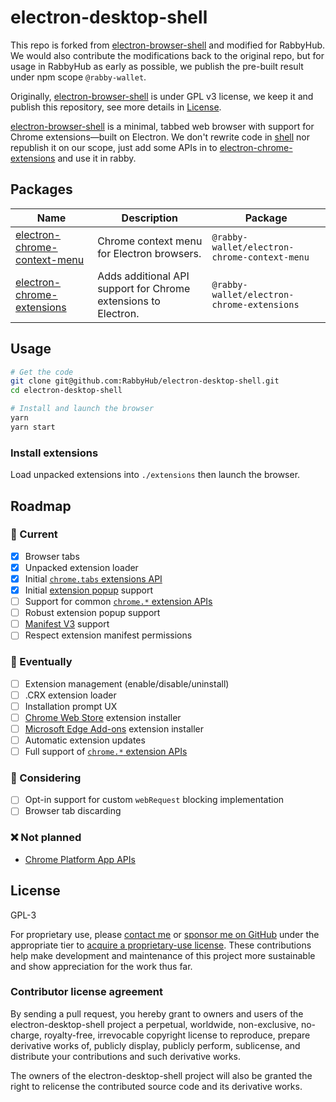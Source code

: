 # electron-desktop-shell

[electron-browser-shell]:https://github.com/samuelmaddock/electron-browser-shell.git
[electron-chrome-extensions]:https://npmjs.com/package/electron-chrome-extensions

This repo is forked from [electron-browser-shell] and modified for RabbyHub. We would also contribute the modifications back to the original repo, but for usage in RabbyHub as early as possible, we publish the pre-built result under npm scope `@rabby-wallet`.

Originally, [electron-browser-shell] is under GPL v3 license, we keep it and publish this repository, see more details in [License](#License).

[electron-browser-shell] is a minimal, tabbed web browser with support for Chrome extensions—built on Electron. We don't rewrite code in [shell](https://github.com/samuelmaddock/electron-browser-shell/tree/master/packages/shell) nor republish it on our scope, just add some APIs in to [electron-chrome-extensions] and use it in rabby.

## Packages

| Name | Description | Package |
| --- | --- | --- |
| [electron-chrome-context-menu](./packages/electron-chrome-context-menu) | Chrome context menu for Electron browsers. | `@rabby-wallet/electron-chrome-context-menu` |
| [electron-chrome-extensions](./packages/electron-chrome-extensions) | Adds additional API support for Chrome extensions to Electron. | `@rabby-wallet/electron-chrome-extensions` |

## Usage

```bash
# Get the code
git clone git@github.com:RabbyHub/electron-desktop-shell.git
cd electron-desktop-shell

# Install and launch the browser
yarn
yarn start
```

### Install extensions

Load unpacked extensions into `./extensions` then launch the browser.

## Roadmap

### 🚀 Current

- [x] Browser tabs
- [x] Unpacked extension loader
- [x] Initial [`chrome.tabs` extensions API](https://developer.chrome.com/extensions/tabs)
- [x] Initial [extension popup](https://developer.chrome.com/extensions/browserAction) support
- [ ] Support for common [`chrome.*` extension APIs](https://developer.chrome.com/extensions/devguide)
- [ ] Robust extension popup support
- [ ] [Manifest V3](https://developer.chrome.com/docs/extensions/mv3/intro/) support
- [ ] Respect extension manifest permissions

### 🤞 Eventually
- [ ] Extension management (enable/disable/uninstall)
- [ ] .CRX extension loader
- [ ] Installation prompt UX
- [ ] [Chrome Web Store](https://chrome.google.com/webstore) extension installer
- [ ] [Microsoft Edge Add-ons](https://microsoftedge.microsoft.com/addons/Microsoft-Edge-Extensions-Home) extension installer
- [ ] Automatic extension updates
- [ ] Full support of [`chrome.*` extension APIs](https://developer.chrome.com/extensions/devguide)

### 🤔 Considering

- [ ] Opt-in support for custom `webRequest` blocking implementation
- [ ] Browser tab discarding

### ❌ Not planned

- [Chrome Platform App APIs](https://developer.chrome.com/docs/extensions/reference/#platform_apps_apis)

## License

GPL-3

For proprietary use, please [contact me](mailto:sam@samuelmaddock.com?subject=electron-desktop-shell%20license) or [sponsor me on GitHub](https://github.com/sponsors/samuelmaddock/) under the appropriate tier to [acquire a proprietary-use license](https://github.com/RabbyHub/electron-desktop-shell/blob/master/LICENSE-PATRON.md). These contributions help make development and maintenance of this project more sustainable and show appreciation for the work thus far.

### Contributor license agreement

By sending a pull request, you hereby grant to owners and users of the
electron-desktop-shell project a perpetual, worldwide, non-exclusive,
no-charge, royalty-free, irrevocable copyright license to reproduce, prepare
derivative works of, publicly display, publicly perform, sublicense, and
distribute your contributions and such derivative works.

The owners of the electron-desktop-shell project will also be granted the right to relicense the
contributed source code and its derivative works.
